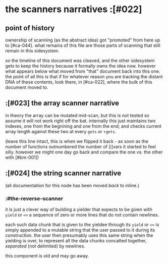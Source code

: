 # the scanners narratives :[#022]

## point of history

ownership of scanning (as the abstract idea) got "promoted" from here up
to [#ca-044]. what remains of this file are those parts of scanning that
still remain in this sidesystem.

so the timeline of this document was cleaved, and the other sidesystem
gets to keep the history because it formally owns the idea now. however
what appears below what moved from "that" document back into this one.
the point of all this is that if for whatever reason you are tracking
the distant DNA of these contents, look there, in [#ca-022], where the
bulk of this document moved to.




## :[#023] the array scanner narrative

in theory the array can be mutated mid-scan, but this is not tested so assume
it will not work right off the bat. internally this just maintains two
indexes, one from the begnining and one from the end; and checks current array
length against these two at every `gets` or `rgets`.

(leave this line intact, this is when we flipped it back - as soon as the
number of functions outnumbered the number of [i]vars it started to feel
silly. however we might one day go back and compare the one vs. the other
with [#bm-001])





## :[#024] the string scanner narrative

(all documentation for this node has been moved *back* to inline.)




### :#the-reverse-scanner

it is just a clever way of building a yielder that expects to be given with
`yield` or `<<` a sequence of zero or more lines that do not contain
newlines.

each such data chunk that is given to the yieldee through its
`yield` or `<<` is simply appended to a mutable string that the user
passed to it during its construction. the user then presumably uses this
same string when the yielding is over, to represent all the data chunks
concatted together, *separated* (not delimited) by newlines.

this component is old and may go away.
